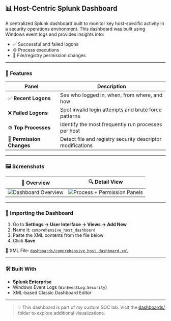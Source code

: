 ## 📊 Host-Centric Splunk Dashboard

A centralized Splunk dashboard built to monitor key host-specific activity in a security operations environment. This dashboard was built using Windows event logs and provides insights into:

- ✅ Successful and failed logons
- ⚙️ Process executions
- 🔐 File/registry permission changes

---

### 🧠 Features

| Panel                     | Description                                                |
|---------------------------|------------------------------------------------------------|
| ✅ **Recent Logons**       | See who logged in, when, from where, and how              |
| ❌ **Failed Logons**       | Spot invalid login attempts and brute force patterns       |
| ⚙️ **Top Processes**       | Identify the most frequently run processes per host        |
| 🔐 **Permission Changes**  | Detect file and registry security descriptor modifications |

---

### 🖼️ Screenshots

| 🧭 Overview | 🔍 Detail View |
|------------|----------------|
| ![Dashboard Overview](./dashboards/Screenshot%202025-07-08%20111920.png) | ![Process + Permission Panels](./dashboards/Screenshot%202025-07-08%20111933.png) |

---

### 🧾 Importing the Dashboard

1. Go to **Settings → User Interface → Views → Add New**
2. Name it: `comprehensive_host_dashboard`
3. Paste the XML contents from the file below
4. Click **Save**

📂 XML File: [`dashboards/comprehensive_host_dashboard.xml`](./dashboards/comprehensive_host_dashboard.xml)

---

### 🛠️ Built With

- **Splunk Enterprise**
- Windows Event Logs (`WinEventLog:Security`)
- XML-based Classic Dashboard Editor

---

> 💡 This dashboard is part of my custom SOC lab. Visit the [dashboards/](./dashboards/) folder to explore additional visualizations.
